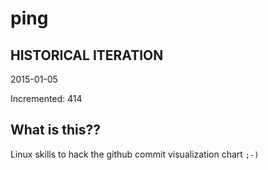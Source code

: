 # ping

## HISTORICAL ITERATION
2015-01-05

Incremented: 414

## What is this?? 
Linux skills to hack the github commit visualization chart `;-)`
